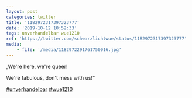 ```yaml
---
layout: post
categories: twitter
title: '1182972317397323777'
date: '2019-10-12 10:52:33'
tags: unverhandelbar wue1210
ref: 'https://twitter.com/schwarzlichtwue/status/1182972317397323777'
media:
    - file: '/media/1182972291761750016.jpg'
---
```

„We're here, we're queer!

We're fabulous, don't mess with us!“

[#unverhandelbar](/t/unverhandelbar) [#wue1210](/t/wue1210) 